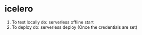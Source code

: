 # icelero


1) To test locally do:  serverless offline start
2) To deploy do: serverless deploy (Once the credentials are set)